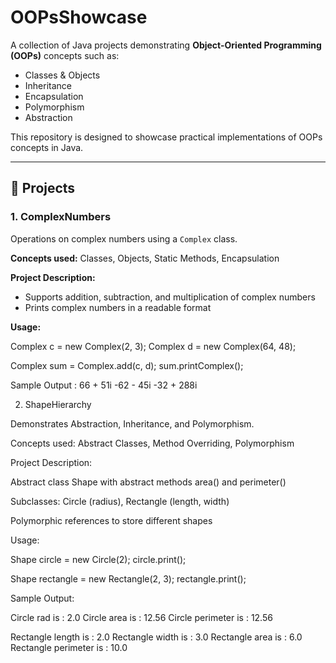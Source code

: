 # OOPsShowcase

A collection of Java projects demonstrating **Object-Oriented Programming (OOPs)** concepts such as:

- Classes & Objects  
- Inheritance  
- Encapsulation  
- Polymorphism  
- Abstraction  

This repository is designed to showcase practical implementations of OOPs concepts in Java.

---

## 📌 Projects

### 1. ComplexNumbers
Operations on complex numbers using a `Complex` class.

**Concepts used:** Classes, Objects, Static Methods, Encapsulation  

**Project Description:**  
- Supports addition, subtraction, and multiplication of complex numbers  
- Prints complex numbers in a readable format  

**Usage:**

Complex c = new Complex(2, 3);
Complex d = new Complex(64, 48);

Complex sum = Complex.add(c, d);
sum.printComplex();

Sample Output :
66 + 51i
-62 - 45i
-32 + 288i

2. ShapeHierarchy

Demonstrates Abstraction, Inheritance, and Polymorphism.

Concepts used: Abstract Classes, Method Overriding, Polymorphism

Project Description:

Abstract class Shape with abstract methods area() and perimeter()

Subclasses: Circle (radius), Rectangle (length, width)

Polymorphic references to store different shapes

Usage:

Shape circle = new Circle(2);
circle.print();

Shape rectangle = new Rectangle(2, 3);
rectangle.print();


Sample Output:

Circle rad is : 2.0
Circle area is : 12.56
Circle perimeter is : 12.56

Rectangle length is : 2.0
Rectangle width is : 3.0
Rectangle area is : 6.0
Rectangle perimeter is : 10.0
